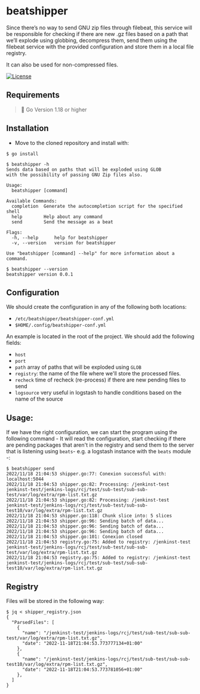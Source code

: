 # beatshipper

Since there’s no way to send GNU zip files through filebeat, this service will be responsible for checking if there are new .gz files based on a path that we’ll explode using globbing, decompress them, send them using the filebeat service with the provided configuration and store them in a local file registry.

It can also be used for non-compressed files.

[![License](https://img.shields.io/badge/License-Apache_2.0-blue.svg)](https://opensource.org/licenses/Apache-2.0)

## Requirements

> 🔔 Go Version 1.18 or higher

## Installation

- Move to the cloned repository and install with:

```
$ go install
```

```
$ beatshipper -h
Sends data based on paths that will be exploded using GLOB
with the possibility of passing GNU Zip files also.

Usage:
  beatshipper [command]

Available Commands:
  completion  Generate the autocompletion script for the specified shell
  help        Help about any command
  send        Send the message as a beat

Flags:
  -h, --help      help for beatshipper
  -v, --version   version for beatshipper

Use "beatshipper [command] --help" for more information about a command.

$ beatshipper --version
beatshipper version 0.0.1
```

## Configuration

We should create the configuration in any of the following both locations:

- `/etc/beatshipper/beatshipper-conf.yml`
- `$HOME/.config/beatshipper-conf.yml`

An example is located in the root of the project. We should add the following fields:

- `host`
- `port`
- `path` array of paths that will be exploded using `GLOB`
- `registry`: the name of the file where we'll store the processed files.
- `recheck` time of recheck (re-process) if there are new pending files to send
- `logsource` very useful in logstash to handle conditions based on the name of the source

## Usage:

If we have the right configuration, we can start the program using the following command - It will read the configuration, start checking if there are pending packages that aren't in the registry and send them to the server that is listening using `beats`- e.g. a logstash instance with the `beats` module -:

```
$ beatshipper send
2022/11/18 21:04:53 shipper.go:77: Conexion successful with: localhost:5044
2022/11/18 21:04:53 shipper.go:82: Processing: /jenkinst-test
jenkinst-test/jenkins-logs/rcj/test/sub-test/sub-sub-test/var/log/extra/rpm-list.txt.gz
2022/11/18 21:04:53 shipper.go:82: Processing: /jenkinst-test
jenkinst-test/jenkins-logs/rcj/test/sub-test/sub-sub-test10/var/log/extra/rpm-list.txt.gz
2022/11/18 21:04:53 shipper.go:118: Chunk slice into: 5 slices
2022/11/18 21:04:53 shipper.go:96: Sending batch of data...
2022/11/18 21:04:53 shipper.go:96: Sending batch of data...
2022/11/18 21:04:53 shipper.go:96: Sending batch of data...
2022/11/18 21:04:53 shipper.go:101: Conexion closed
2022/11/18 21:04:53 registry.go:75: Added to registry: /jenkinst-test
jenkinst-test/jenkins-logs/rcj/test/sub-test/sub-sub-test/var/log/extra/rpm-list.txt.gz
2022/11/18 21:04:53 registry.go:75: Added to registry: /jenkinst-test
jenkinst-test/jenkins-logs/rcj/test/sub-test/sub-sub-test10/var/log/extra/rpm-list.txt.gz
```

## Registry

Files will be stored in the following way:

```
$ jq < shipper_registry.json
{
  "ParsedFiles": [
    {
      "name": "/jenkinst-test/jenkins-logs/rcj/test/sub-test/sub-sub-test/var/log/extra/rpm-list.txt.gz",
      "date": "2022-11-18T21:04:53.773777134+01:00"
    },
    {
      "name": "/jenkinst-test/jenkins-logs/rcj/test/sub-test/sub-sub-test10/var/log/extra/rpm-list.txt.gz",
      "date": "2022-11-18T21:04:53.773781056+01:00"
    },
  ]
}
```